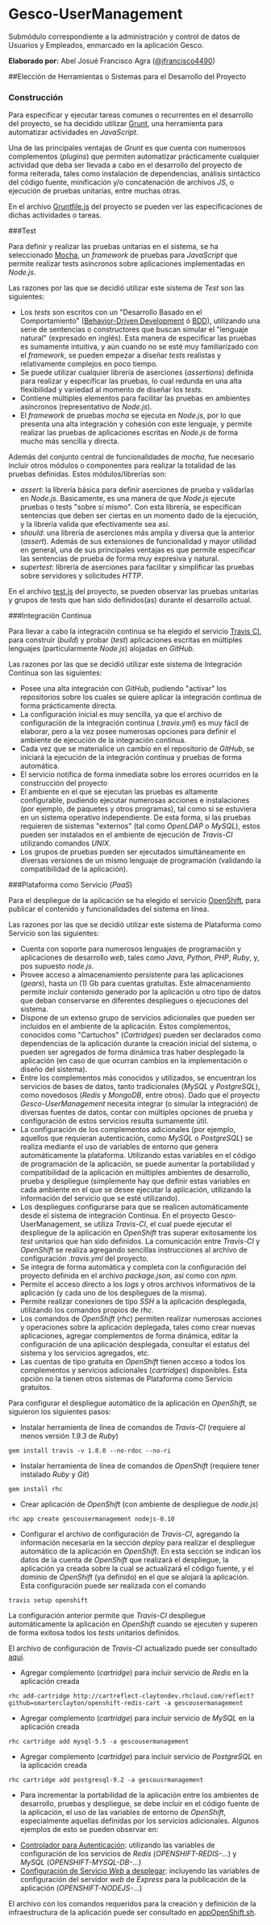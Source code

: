 # Gesco-UserManagement
Submódulo correspondiente a la administración y control de datos de Usuarios y Empleados, enmarcado en la aplicación Gesco.

**Elaborado por:** Abel Josué Francisco Agra ([@jfrancisco4490](https://github.com/jfrancisco4490))

##Elección de Herramientas o Sistemas para el Desarrollo del Proyecto

### Construcción

Para especificar y ejecutar tareas comunes o recurrentes en el desarrollo del proyecto, se ha decidido utilizar [Grunt](http://gruntjs.com/), una herramienta para automatizar actividades en _JavaScript_.

Una de las principales ventajas de _Grunt_ es que cuenta con numerosos complementos (_plugins_) que permiten automatizar prácticamente cualquier actividad que deba ser llevada a cabo en el desarrollo del proyecto de forma reiterada, tales como instalación de dependencias, análisis sintáctico del código fuente, minificación y/o concatenación de archivos _JS_, o ejecución de pruebas unitarias, entre muchas otras.

En el archivo [Gruntfile.js](https://github.com/Gescosolution/Gesco-UserManagement/blob/master/Gruntfile.js) del proyecto se pueden ver las especificaciones de dichas actividades o tareas.

###Test

Para definir y realizar las pruebas unitarias en el sistema, se ha seleccionado [Mocha](https://mochajs.org/), un _framework_ de pruebas para _JavaScript_ que permite realizar tests asíncronos sobre aplicaciones implementadas en _Node.js_.

Las razones por las que se decidió utilizar este sistema de _Test_ son las siguientes:

* Los _tests_ son escritos con un "Desarrollo Basado en el Comportamiento" ([Behavior-Driven Development](https://en.wikipedia.org/wiki/Behavior-driven_development) ó [BDD](https://en.wikipedia.org/wiki/Behavior-driven_development)), utilizando una serie de sentencias o constructores que buscan simular el "lenguaje natural" (expresado en inglés). Esta manera de especificar las pruebas es sumamente intuitiva, y aún cuando no se esté muy familiarizado con el _framework_, se pueden empezar a diseñar _tests_ realistas y relativamente complejos en poco tiempo.
* Se puede utilizar cualquier librería de aserciones (_assertions_) definida para realizar y especificar las pruebas, lo cual redunda en una alta flexibilidad y variedad al momento de diseñar los _tests_.
* Contiene múltiples elementos para facilitar las pruebas en ambientes asíncronos (representativo de _Node.js_).
* El _framework_ de pruebas _mocha_ se ejecuta en _Node.js_, por lo que presenta una alta integración y cohesión con este lenguaje, y permite realizar las pruebas de aplicaciones escritas en _Node.js_ de forma mucho más sencilla y directa.

Además del conjunto central de funcionalidades de _mocha_, fue necesario incluir otros módulos o componentes para realizar la totalidad de las pruebas definidas. Estos módulos/librerías son:

* _assert_: la librería básica para definir aserciones de prueba y validarlas en _Node.js_. Basicamente, es una manera de que _Node.js_ ejecute pruebas o tests "sobre sí mismo". Con esta librería, se especifican sentencias que deben ser ciertas en un momento dado de la ejecución, y la librería valida que efectivamente sea así.
* _should_: una librería de aserciones más amplia y diversa que la anterior (_assert_). Además de sus extensiones de funcionalidad y mayor utilidad en general, una de sus principales ventajas es que permite especificar las sentencias de prueba de forma muy expresiva y natural.
* _supertest_: librería de aserciones para facilitar y simplificar las pruebas sobre servidores y solicitudes _HTTP_.

En el archivo [test.js](https://github.com/Gescosolution/Gesco-UserManagement/blob/master/test/test.js) del proyecto, se pueden observar las pruebas unitarias y grupos de tests que han sido definidos(as) durante el desarrollo actual.

###Integración Continua

Para llevar a cabo la integración continua se ha elegido el servicio [Travis CI](https://travis-ci.org/), para construir (_build_) y probar (_test_) aplicaciones escritas en múltiples lenguajes (particularmente _Node.js_) alojadas en _GitHub_.

Las razones por las que se decidió utilizar este sistema de Integración Continua son las siguientes:

* Posee una alta integración con _GitHub_, pudiendo "activar" los repositorios sobre los cuales se quiere aplicar la integración continua de forma prácticamente directa.
* La configuración inicial es muy sencilla, ya que el archivo de configuración de la integración continua (_.travis.yml_) es muy fácil de elaborar, pero a la vez posee numerosas opciones para definir el ambiente de ejecución de la integración continua.
* Cada vez que se materialice un cambio en el repositorio de _GitHub_, se iniciará la ejecución de la integración continua y pruebas de forma automática.
* El servicio notifica de forma inmediata sobre los errores ocurridos en la construcción del proyecto
* El ambiente en el que se ejecutan las pruebas es altamente configurable, pudiendo ejecutar numerosas acciones e instalaciones (por ejemplo, de paquetes y otros programas), tal como si se estuviera en un sistema operativo independiente. De esta forma, si las pruebas requieren de sistemas "externos" (tal como _OpenLDAP_ o _MySQL_), estos pueden ser instalados en el ambiente de ejecución de _Travis-CI_ utilizando comandos _UNIX_.
* Los grupos de pruebas pueden ser ejecutados simultáneamente en diversas versiones de un mismo lenguaje de programación (validando la compatibilidad de la aplicación).

###Plataforma como Servicio (_PaaS_)

Para el despliegue de la aplicación se ha elegido el servicio [OpenShift](https://www.openshift.com/), para publicar el contenido y funcionalidades del sistema en línea.

Las razones por las que se decidió utilizar este sistema de Plataforma como Servicio son las siguientes:

* Cuenta con soporte para numerosos lenguajes de programación y aplicaciones de desarrollo _web_, tales como _Java_, _Python_, _PHP_, _Ruby_, y, pos supuesto _node.js_.
* Provee acceso a almacenamiento persistente para las aplicaciones (_gears_), hasta un (1) Gb para cuentas gratuitas. Este almacenamiento permite incluir contenido generado por la aplicación u otro tipo de datos que deban conservarse en diferentes despliegues o ejecuciones del sistema.
* Dispone de un extenso grupo de servicios adicionales que pueden ser incluidos en el ambiente de la aplicación. Estos complementos, conocidos como "Cartuchos" (_Cartridges_) pueden ser declarados como dependencias de la aplicación durante la creación inicial del sistema, o pueden ser agregados de forma dinámica tras haber desplegado la aplicación (en caso de que ocurran cambios en la implementación o diseño del sistema).
* Entre los complementos más conocidos y utilizados, se encuentran los servicios de bases de datos, tanto tradicionales (_MySQL_ y _PostgreSQL_), como novedosos (_Redis_ y _MongoDB_, entre otros). Dado que el proyecto _Gesco-UserManagement_ necesita integrar (o simular la integración) de diversas fuentes de datos, contar con múltiples opciones de prueba y configuración de estos servicios resulta sumamente útil.
* La configuración de los complementos adicionales (por ejemplo, aquellos que requieran autenticación, como _MySQL_ o _PostgreSQL_) se realiza mediante el uso de variables de entorno que genera automáticamente la plataforma. Utilizando estas variables en el código de programación de la aplicación, se puede aumentar la portabilidad y compatibilidad de la aplicación en múltiples ambientes de desarrollo, prueba y despliegue (simplemente hay que definir estas variables en cada ambiente en el que se desee ejecutar la aplicación, utilizando la información del servicio que se esté utilizando).
* Los despliegues configurarse para que se realicen automáticamente desde el sistema de integración Continua. En el proyecto Gesco-UserManagement, se utiliza _Travis-CI_, el cual puede ejecutar el despliegue de la aplicación en _OpenShift_ tras superar exitosamente los _test_ unitarios que han sido definidos. La comunicación entre _Travis-CI_ y _OpenShift_ se realiza agregando sencillas instrucciones al archivo de configuración _.travis.yml_ del proyecto.
* Se integra de forma automática y completa con la configuración del proyecto definida en el archivo _package.json_, así como con _npm_.
* Permite el acceso directo a los _logs_ y otros archivos informativos de la aplicación (y cada uno de los despliegues de la misma).
* Permite realizar conexiones de tipo _SSH_ a la aplicación desplegada, utilizando los comandos propios de _rhc_.
* Los comandos de _OpenShift_ (_rhc_) permiten realizar numerosas acciones y operaciones sobre la aplicación deplegada, tales como crear nuevas aplicaciones, agregar complementos de forma dinámica, editar la configuración de una aplicación desplegada, consultar el estatus del sistema y los servicios agregados, etc.
* Las cuentas de tipo gratuita en _OpenShift_ tienen acceso a todos los complementos y servicios adicionales (_cartridges_) disponibles. Esta opción no la tienen otros sistemas de Plataforma como Servicio gratuitos.

Para configurar el despliegue automático de la aplicación en _OpenShift_, se siguieron los siguientes pasos:

* Instalar herramienta de línea de comandos de _Travis-CI_ (requiere al menos versión _1.9.3_ de _Ruby_)

 `gem install travis -v 1.8.0 --no-rdoc --no-ri`

* Instalar herramienta de línea de comandos de _OpenShift_ (requiere tener instalado _Ruby_ y _Git_)

 `gem install rhc`
 
* Crear aplicación de _OpenShift_ (con ambiente de despliegue de _node.js_)

 `rhc app create gescousermanagement nodejs-0.10`
 
* Configurar el archivo de configuración de _Travis-CI_, agregando la información necesaria en la sección _deploy_ para realizar el despliegue automático de la aplicación en _OpenShift_. En esta sección se indican los datos de la cuenta de _OpenShift_ que realizará el despliegue, la aplicación ya creada sobre la cual se actualizará el código fuente, y el dominio de _OpenShift_ (ya definido) en el que se alojará la aplicación. Esta configuración puede ser realizada con el comando

 `travis setup openshift`
 
 La configuración anterior permite que _Travis-CI_ despliegue automáticamente la aplicación en _OpenShift_ cuando se ejecuten y superen de forma exitosa todos los _tests_ unitarios definidos.
 
 El archivo de configuración de _Travis-CI_ actualizado puede ser consultado [aquí](https://github.com/Gescosolution/Gesco-UserManagement/blob/master/.travis.yml).

* Agregar complemento (_cartridge_) para incluir servicio de _Redis_ en la aplicación creada

 `rhc add-cartridge http://cartreflect-claytondev.rhcloud.com/reflect?github=smarterclayton/openshift-redis-cart -a gescousermanagement`
 
* Agregar complemento (_cartridge_) para incluir servicio de _MySQL_ en la aplicación creada

 `rhc cartridge add mysql-5.5 -a gescousermanagement`
 
* Agregar complemento (_cartridge_) para incluir servicio de _PostgreSQL_ en la aplicación creada

 `rhc cartridge add postgresql-9.2 -a gescousrmanagement`
 
* Para incrementar la portabilidad de la aplicación entre los ambientes de desarrollo, pruebas y despliegue, se debe incluir en el código fuente de la aplicación, el uso de las variables de entorno de _OpenShift_, especialmente aquellas definidas por los servicios adicionales. Algunos ejemplos de esto se pueden observar en:

 - [Controlador para Autenticación](https://github.com/Gescosolution/Gesco-UserManagement/blob/master/controllers/authController.js): utilizando las variables de configuración de los servicios de _Redis_ (_OPENSHIFT-REDIS-_...) y _MySQL_ (_OPENSHIFT-MYSQL-DB-_...)
 - [Configuración de Servicio _Web_ a desplegar](https://github.com/Gescosolution/Gesco-UserManagement/blob/master/bin/www): incluyendo las variables de configuración del servidor _web_ de _Express_ para la publicación de la aplicación (_OPENSHIFT-NODEJS-_...)
 
El archivo con los comandos requeridos para la creación y definición de la infraestructura de la aplicación puede ser consultado en [appOpenShift.sh](https://github.com/Gescosolution/Gesco-UserManagement/blob/master/config/deploy/appOpenShift.sh).